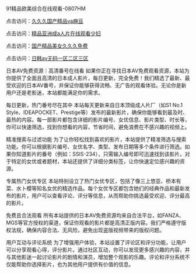 91精品欧美综合在线观看-0807HM

点击访问：<a href="https://heiliaoe8ajia.pages.dev">久久久国产精品ⅴa麻豆</a>

点击访问：<a href="https://heiliaoxqkkct.pages.dev">精品亚洲成a人片在线观看少妇</a>

点击访问：<a href="https://heiliaozj3tjd.pages.dev">国产精品美女久久久免费</a>

点击访问：<a href="https://heiliaowzu4ur.pages.dev">日韩av无码一区二区三区</a>

日本AV免费资源｜高清番号在线看
如果你正在寻找日本AV免费观看资源，本站为你提供了全面且高清的日本成人影片，每日更新，完全免费！我们精选了最新、最受欢迎的日本AV番号，并保证你能够获得流畅、无广告的观看体验。无论你是新用户还是老影迷，本站都能满足你的需求。

每日更新，热门番号尽在其中
本站每天更新来自日本顶级成人片厂（如S1 No.1 Style、IDEAPOCKET、Prestige等）发布的最新影片，确保你能够看到最及时、最热的内容。每一部影片都包含详细的影片编号、女优信息、影片类型、时长等，你可以快速筛选，找到你想看的内容，节省时间，避免浪费在不感兴趣的视频上。

精准搜索与过滤功能
为了让你轻松找到喜欢的影片，本站提供了精准筛选与搜索功能。你可以根据影片编号、女优名字、类型、发布日期等多个条件进行筛选。如果你知道影片的番号（例如：SSIS-234），只需输入编号即可迅速找到该影片。对于特定的女优或者题材，本站还提供了详细分类标签，让你快速定位感兴趣的资源。

专属热门女优专区
本站特别设立了热门女优专区，包括了像三上悠亚、桥本有菜、水卜樱等知名女优的精选作品。每个女优专区都包含她们的经典作品和最新发布的影片，用户可以查看评论、评分等信息，从而帮助你挑选最受欢迎、评分最高的影片。

免费且合法观看
所有本站提供的日本AV免费资源均来自合法平台，如FANZA、MGS等官方授权的渠道，保证你观看的影片都是高清正版内容。我们严格遵守版权法规，确保内容合法、无风险，避免出现盗版视频带来的版权问题。

用户互动与评论系统
为了增强用户体验，本站设置了评论区和评分功能，让用户可以分享观看心得，评分影片。通过社区互动，你可以发现更多感兴趣的内容，并与其他影迷一起讨论影片的剧情和演员，增加整个观影的乐趣。评论和评分系统不仅能帮助你选择影片，也为其他用户提供有价值的信息。




<span style="display:none;">[Canonical link](）</span>
